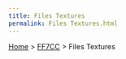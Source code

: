 ```yaml
---
title: Files Textures
permalink: Files Textures.html
---
```


[Home](../Main%20Page.md) > [FF7CC](../FF7CC.md) > Files Textures


